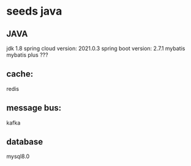 # seeds java

## JAVA
jdk 1.8
spring cloud version: 2021.0.3 
spring boot version: 2.7.1
mybatis
mybatis plus ??? 

## cache: 
redis

## message bus:
kafka

## database
mysql8.0

